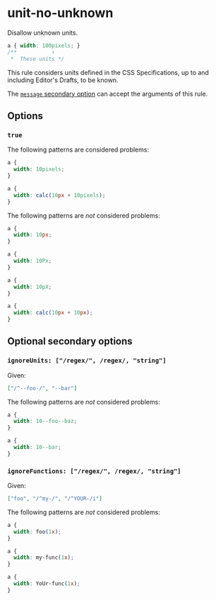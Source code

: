# unit-no-unknown

Disallow unknown units.

<!-- prettier-ignore -->
```css
a { width: 100pixels; }
/**           ↑
 *  These units */
```

This rule considers units defined in the CSS Specifications, up to and including Editor's Drafts, to be known.

The [`message` secondary option](https://github.com/stylelint/stylelint/tree/15.10.3/docsuser-guideconfigure.md#message) can accept the arguments of this rule.

## Options

### `true`

The following patterns are considered problems:

<!-- prettier-ignore -->
```css
a {
  width: 10pixels;
}
```

<!-- prettier-ignore -->
```css
a {
  width: calc(10px + 10pixels);
}
```

The following patterns are _not_ considered problems:

<!-- prettier-ignore -->
```css
a {
  width: 10px;
}
```

<!-- prettier-ignore -->
```css
a {
  width: 10Px;
}
```

<!-- prettier-ignore -->
```css
a {
  width: 10pX;
}
```

<!-- prettier-ignore -->
```css
a {
  width: calc(10px + 10px);
}
```

## Optional secondary options

### `ignoreUnits: ["/regex/", /regex/, "string"]`

Given:

```json
["/^--foo-/", "--bar"]
```

The following patterns are _not_ considered problems:

<!-- prettier-ignore -->
```css
a {
  width: 10--foo--baz;
}
```

<!-- prettier-ignore -->
```css
a {
  width: 10--bar;
}
```

### `ignoreFunctions: ["/regex/", /regex/, "string"]`

Given:

```json
["foo", "/^my-/", "/^YOUR-/i"]
```

The following patterns are _not_ considered problems:

<!-- prettier-ignore -->
```css
a {
  width: foo(1x);
}
```

<!-- prettier-ignore -->
```css
a {
  width: my-func(1x);
}
```

<!-- prettier-ignore -->
```css
a {
  width: YoUr-func(1x);
}
```
